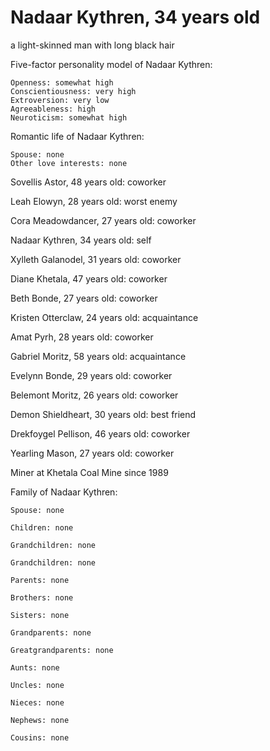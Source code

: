 # Nadaar Kythren, 34 years old
a light-skinned man with long black hair

Five-factor personality model of Nadaar Kythren:

	Openness: somewhat high
	Conscientiousness: very high
	Extroversion: very low
	Agreeableness: high
	Neuroticism: somewhat high


Romantic life of Nadaar Kythren:

	Spouse: none
	Other love interests: none

Sovellis Astor, 48 years old: coworker

Leah Elowyn, 28 years old: worst enemy

Cora Meadowdancer, 27 years old: coworker

Nadaar Kythren, 34 years old: self

Xylleth Galanodel, 31 years old: coworker

Diane Khetala, 47 years old: coworker

Beth Bonde, 27 years old: coworker

Kristen Otterclaw, 24 years old: acquaintance

Amat Pyrh, 28 years old: coworker

Gabriel Moritz, 58 years old: acquaintance

Evelynn Bonde, 29 years old: coworker

Belemont Moritz, 26 years old: coworker

Demon Shieldheart, 30 years old: best friend

Drekfoygel Pellison, 46 years old: coworker

Yearling Mason, 27 years old: coworker

Miner at Khetala Coal Mine since 1989


Family of Nadaar Kythren:

	Spouse: none

	Children: none

	Grandchildren: none

	Grandchildren: none

	Parents: none

	Brothers: none

	Sisters: none

	Grandparents: none

	Greatgrandparents: none

	Aunts: none

	Uncles: none

	Nieces: none

	Nephews: none

	Cousins: none


